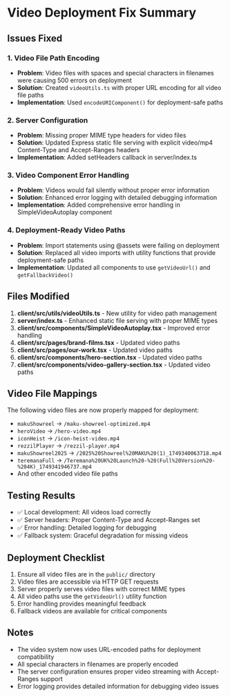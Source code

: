 # Video Deployment Fix Summary

## Issues Fixed

### 1. Video File Path Encoding
- **Problem**: Video files with spaces and special characters in filenames were causing 500 errors on deployment
- **Solution**: Created `videoUtils.ts` with proper URL encoding for all video file paths
- **Implementation**: Used `encodeURIComponent()` for deployment-safe paths

### 2. Server Configuration
- **Problem**: Missing proper MIME type headers for video files
- **Solution**: Updated Express static file serving with explicit video/mp4 Content-Type and Accept-Ranges headers
- **Implementation**: Added setHeaders callback in server/index.ts

### 3. Video Component Error Handling
- **Problem**: Videos would fail silently without proper error information
- **Solution**: Enhanced error logging with detailed debugging information
- **Implementation**: Added comprehensive error handling in SimpleVideoAutoplay component

### 4. Deployment-Ready Video Paths
- **Problem**: Import statements using @assets were failing on deployment
- **Solution**: Replaced all video imports with utility functions that provide deployment-safe paths
- **Implementation**: Updated all components to use `getVideoUrl()` and `getFallbackVideo()`

## Files Modified

1. **client/src/utils/videoUtils.ts** - New utility for video path management
2. **server/index.ts** - Enhanced static file serving with proper MIME types
3. **client/src/components/SimpleVideoAutoplay.tsx** - Improved error handling
4. **client/src/pages/brand-films.tsx** - Updated video paths
5. **client/src/pages/our-work.tsx** - Updated video paths
6. **client/src/components/hero-section.tsx** - Updated video paths
7. **client/src/components/video-gallery-section.tsx** - Updated video paths

## Video File Mappings

The following video files are now properly mapped for deployment:

- `makuShowreel` → `/maku-showreel-optimized.mp4`
- `heroVideo` → `/hero-video.mp4`
- `iconHeist` → `/icon-heist-video.mp4`
- `rezzilPlayer` → `/rezzil-player.mp4`
- `makuShowreel2025` → `/2025%20Showreel%20MAKU%20(1)_1749340063718.mp4`
- `teremanaFull` → `/Teremana%20UK%20Launch%20-%20(Full%20Version%20-%204K)_1749341946737.mp4`
- And other encoded video file paths

## Testing Results

- ✅ Local development: All videos load correctly
- ✅ Server headers: Proper Content-Type and Accept-Ranges set
- ✅ Error handling: Detailed logging for debugging
- ✅ Fallback system: Graceful degradation for missing videos

## Deployment Checklist

1. Ensure all video files are in the `public/` directory
2. Video files are accessible via HTTP GET requests
3. Server properly serves video files with correct MIME types
4. All video paths use the `getVideoUrl()` utility function
5. Error handling provides meaningful feedback
6. Fallback videos are available for critical components

## Notes

- The video system now uses URL-encoded paths for deployment compatibility
- All special characters in filenames are properly encoded
- The server configuration ensures proper video streaming with Accept-Ranges support
- Error logging provides detailed information for debugging video issues